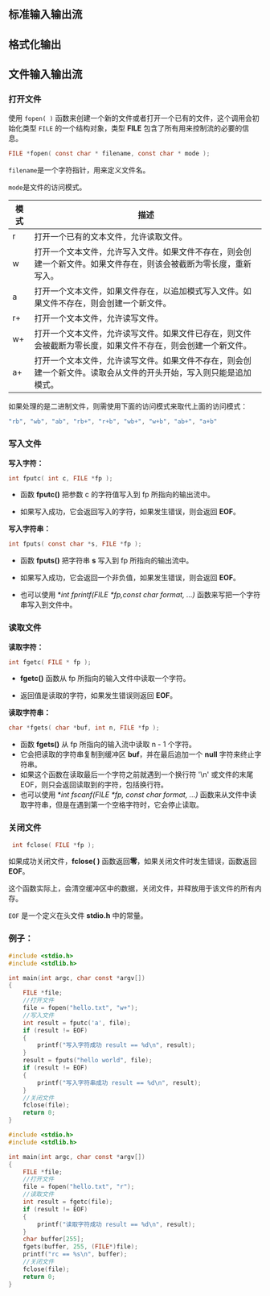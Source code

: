 ## 标准输入输出流



## 格式化输出



## 文件输入输出流

### 打开文件

使用 `fopen( )` 函数来创建一个新的文件或者打开一个已有的文件，这个调用会初始化类型 `FILE` 的一个结构对象，类型 **FILE** 包含了所有用来控制流的必要的信息。

```c
FILE *fopen( const char * filename, const char * mode );
```

`filename`是一个字符指针，用来定义文件名。

`mode`是文件的访问模式。

| 模式 | 描述                                                         |
| ---- | ------------------------------------------------------------ |
| r    | 打开一个已有的文本文件，允许读取文件。                       |
| w    | 打开一个文本文件，允许写入文件。如果文件不存在，则会创建一个新文件。如果文件存在，则该会被截断为零长度，重新写入。 |
| a    | 打开一个文本文件，如果文件存在，以追加模式写入文件。如果文件不存在，则会创建一个新文件。 |
| r+   | 打开一个文本文件，允许读写文件。                             |
| w+   | 打开一个文本文件，允许读写文件。如果文件已存在，则文件会被截断为零长度，如果文件不存在，则会创建一个新文件。 |
| a+   | 打开一个文本文件，允许读写文件。如果文件不存在，则会创建一个新文件。读取会从文件的开头开始，写入则只能是追加模式。 |

如果处理的是二进制文件，则需使用下面的访问模式来取代上面的访问模式：

```c
"rb", "wb", "ab", "rb+", "r+b", "wb+", "w+b", "ab+", "a+b"
```

### 写入文件

**写入字符：**

```c
int fputc( int c, FILE *fp );
```

* 函数 **fputc()** 把参数 c 的字符值写入到 fp 所指向的输出流中。

* 如果写入成功，它会返回写入的字符，如果发生错误，则会返回 **EOF**。

**写入字符串：**

```c
int fputs( const char *s, FILE *fp );
```

* 函数 **fputs()** 把字符串 **s** 写入到 fp 所指向的输出流中。

* 如果写入成功，它会返回一个非负值，如果发生错误，则会返回 **EOF**。

* 也可以使用 **int fprintf(FILE \*fp,const char *format, ...)** 函数来写把一个字符串写入到文件中。

### 读取文件

**读取字符：**

```c
int fgetc( FILE * fp );
```

* **fgetc()** 函数从 fp 所指向的输入文件中读取一个字符。

* 返回值是读取的字符，如果发生错误则返回 **EOF**。

**读取字符串：**

```c
char *fgets( char *buf, int n, FILE *fp );
```

* 函数 **fgets()** 从 fp 所指向的输入流中读取 n - 1 个字符。
* 它会把读取的字符串复制到缓冲区 **buf**，并在最后追加一个 **null** 字符来终止字符串。
* 如果这个函数在读取最后一个字符之前就遇到一个换行符 '\n' 或文件的末尾 EOF，则只会返回读取到的字符，包括换行符。
* 也可以使用 **int fscanf(FILE \*fp, const char *format, ...)** 函数来从文件中读取字符串，但是在遇到第一个空格字符时，它会停止读取。

### 关闭文件

```c
 int fclose( FILE *fp );
```

如果成功关闭文件，**fclose( )** 函数返回**零**，如果关闭文件时发生错误，函数返回 **EOF**。

这个函数实际上，会清空缓冲区中的数据，关闭文件，并释放用于该文件的所有内存。

`EOF` 是一个定义在头文件 **stdio.h** 中的常量。

### 例子：

```c
#include <stdio.h>
#include <stdlib.h>

int main(int argc, char const *argv[])
{
    FILE *file;
    //打开文件
    file = fopen("hello.txt", "w+");
    //写入文件
    int result = fputc('a', file);
    if (result != EOF)
    {
        printf("写入字符成功 result == %d\n", result);
    }
    result = fputs("hello world", file);
    if (result != EOF)
    {
        printf("写入字符串成功 result == %d\n", result);
    }
    //关闭文件
    fclose(file);
    return 0;
}

```

```c
#include <stdio.h>
#include <stdlib.h>

int main(int argc, char const *argv[])
{
    FILE *file;
    //打开文件
    file = fopen("hello.txt", "r");
    //读取文件
    int result = fgetc(file);
    if (result != EOF)
    {
        printf("读取字符成功 result == %d\n", result);
    }
    char buffer[255];
    fgets(buffer, 255, (FILE*)file);
    printf("rc == %s\n", buffer);
    //关闭文件
    fclose(file);
    return 0;
}
```

